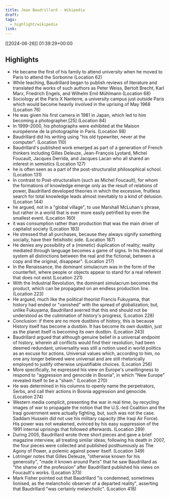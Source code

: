 ```yaml
---
title: Jean Baudrillard - Wikipedia
draft: 
tags:
  - highlight/wikipedia
link:
---
```


[[2024-06-26]] 01:39:29+00:00
## Highlights
- He became the first of his family to attend university when he moved to Paris to attend the Sorbonne (Location 62)
- While teaching, Baudrillard began to publish reviews of literature and translated the works of such authors as Peter Weiss, Bertolt Brecht, Karl Marx, Friedrich Engels, and Wilhelm Emil Mühlmann (Location 68)
- Sociology at the Paris X Nanterre, a university campus just outside Paris which would become heavily involved in the uprising of May 1968 (Location 76)
- He was given his first camera in 1981 in Japan, which led to him becoming a photographer.[25] (Location 84)
- In 1999–2000, his photographs were exhibited at the Maison européenne de la photographie in Paris. (Location 98)
- Baudrillard did his writing using "his old typewriter, never at the computer". (Location 110)
- Baudrillard's published work emerged as part of a generation of French thinkers including Gilles Deleuze, Jean-François Lyotard, Michel Foucault, Jacques Derrida, and Jacques Lacan who all shared an interest in semiotics (Location 127)
- he is often seen as a part of the post-structuralist philosophical school. (Location 131)
- In contrast to Post-structuralism (such as Michel Foucault), for whom the formations of knowledge emerge only as the result of relations of power, Baudrillard developed theories in which the excessive, fruitless search for total knowledge leads almost inevitably to a kind of delusion. (Location 144)
- he argued, not in a "global village", to use Marshall McLuhan's phrase, but rather in a world that is ever more easily petrified by even the smallest event. (Location 160)
- it was consumption rather than production that was the main driver of capitalist society (Location 183)
- He stressed that all purchases, because they always signify something socially, have their fetishistic side. (Location 187)
- He denies any possibility of a (mimetic) duplication of reality; reality mediated through language becomes a game of signs. In his theoretical system all distinctions between the real and the fictional, between a copy and the original, disappear". (Location 217)
- In the Renaissance, the dominant simulacrum was in the form of the counterfeit, where people or objects appear to stand for a real referent that does not exist (Location 221)
- With the Industrial Revolution, the dominant simulacrum becomes the product, which can be propagated on an endless production line. (Location 223)
- He argued, much like the political theorist Francis Fukuyama, that history had ended or "vanished" with the spread of globalization; but, unlike Fukuyama, Baudrillard averred that this end should not be understood as the culmination of history's progress, (Location 228)
- Conclusion: if there are no more dustbins of history, this is because History itself has become a dustbin. It has become its own dustbin, just as the planet itself is becoming its own dustbin. (Location 243)
- Baudrillard argued that although genuine belief in a universal endpoint of history, wherein all conflicts would find their resolution, had been deemed redundant, universality was still a notion used in world politics as an excuse for actions. Universal values which, according to him, no one any longer believed were universal and are still rhetorically employed to justify otherwise unjustifiable choices. (Location 256)
- More specifically, he expressed his view on Europe's unwillingness to respond to "aggression and genocide in Bosnia", in which "New Europe" revealed itself to be a "sham." (Location 270)
- He was determined in his columns to openly name the perpetrators, Serbs, and call their actions in Bosnia aggression and genocide. (Location 274)
- Western media complicit, presenting the war in real time, by recycling images of war to propagate the notion that the U.S.-led Coalition and the Iraqi government were actually fighting, but, such was not the case. Saddam Hussein did not use his military capacity (the Iraqi Air Force). His power was not weakened, evinced by his easy suppression of the 1991 internal uprisings that followed afterwards. (Location 289)
- During 2005, Baudrillard wrote three short pieces and gave a brief magazine interview, all treating similar ideas; following his death in 2007, the four pieces were collected and published posthumously as The Agony of Power, a polemic against power itself. (Location 349)
- Lotringer notes that Gilles Deleuze, "otherwise known for his generosity", "made it known around Paris" that he saw Baudrillard as "the shame of the profession" after Baudrillard published his views on Foucault's works. (Location 373)
- Mark Fisher pointed out that Baudrillard "is condemned, sometimes lionised, as the melancholic observer of a departed reality", asserting that Baudrillard "was certainly melancholic". (Location 418)
